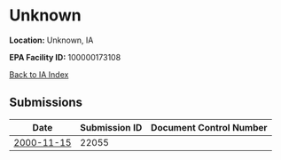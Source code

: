 # Unknown

**Location:** Unknown, IA

**EPA Facility ID:** 100000173108

[Back to IA Index](../../index.md)

## Submissions

| Date | Submission ID | Document Control Number |
|------|--------------|-------------------------|
| [2000-11-15](submissions/22055.md) | 22055 |  |
